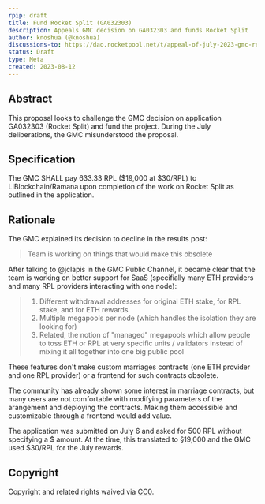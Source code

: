 ```yaml
---
rpip: draft
title: Fund Rocket Split (GA032303)
description: Appeals GMC decision on GA032303 and funds Rocket Split
author: knoshua (@knoshua)
discussions-to: https://dao.rocketpool.net/t/appeal-of-july-2023-gmc-results-rocket-split-ga032303/2085
status: Draft
type: Meta
created: 2023-08-12
---
```



## Abstract
This proposal looks to challenge the GMC decision on application GA032303 (Rocket Split) and fund the project. During the July deliberations, the GMC misunderstood the proposal. 

## Specification
The GMC SHALL pay 633.33 RPL ($19,000  at $30/RPL) to LIBlockchain/Ramana upon completion of the work on Rocket Split as outlined in the application.

## Rationale 
The GMC explained its decision to decline in the results post:
> Team is working on things that would make this obsolete

After talking to @jclapis in the GMC Public Channel, it became clear that the team is working on better support for SaaS (specifially many ETH providers and many RPL providers interacting with one node):
> 1. Different withdrawal addresses for original ETH stake, for RPL stake, and for ETH rewards
> 2. Multiple megapools per node (which handles the isolation they are looking for)
> 3. Related, the notion of "managed" megapools which allow people to toss ETH or RPL at very specific units / validators instead of mixing it all together into one big public pool

These features don't make custom marriages contracts (one ETH provider and one RPL provider) or a frontend for such contracts obsolete.

The community has already shown some interest in marriage contracts, but many users are not comfortable with modifying parameters of the arangement and deploying the contracts. Making them accessible and customizable through a frontend would add value.

The application was submitted on July 6 and asked for 500 RPL without specifying a $ amount. At the time, this translated to §19,000 and the GMC used $30/RPL for the July rewards.

## Copyright
Copyright and related rights waived via [CC0](https://creativecommons.org/publicdomain/zero/1.0/).
